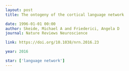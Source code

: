 ```yaml
---
layout: post
title: The ontogeny of the cortical language network

date: 1996-01-01 00:00
author: Skeide, Michael A and Friederici, Angela D
journal: Nature Reviews Neuroscience

link: https://doi.org/10.1038/nrn.2016.23

year: 2016

star: ['language network']
---
```



